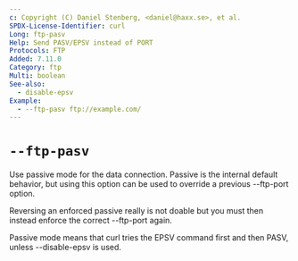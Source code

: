 ```yaml
---
c: Copyright (C) Daniel Stenberg, <daniel@haxx.se>, et al.
SPDX-License-Identifier: curl
Long: ftp-pasv
Help: Send PASV/EPSV instead of PORT
Protocols: FTP
Added: 7.11.0
Category: ftp
Multi: boolean
See-also:
  - disable-epsv
Example:
  - --ftp-pasv ftp://example.com/
---
```


# `--ftp-pasv`

Use passive mode for the data connection. Passive is the internal default
behavior, but using this option can be used to override a previous --ftp-port
option.

Reversing an enforced passive really is not doable but you must then instead
enforce the correct --ftp-port again.

Passive mode means that curl tries the EPSV command first and then PASV,
unless --disable-epsv is used.
